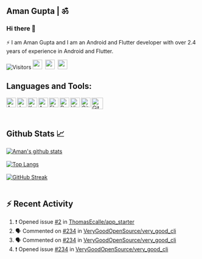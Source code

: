 ## Aman Gupta | ॐ
### Hi there 👋

⚡ I am Aman Gupta and I am an Android and Flutter developer with over 2.4 years of experience in Android and Flutter.

![Visitors](https://visitor-badge.laobi.icu/badge?page_id=thealteria)
<a href="https://linkedin.com/in/thealteria" target="_blank"><img height="25" src="https://img.shields.io/badge/LinkedIn-0077B5?style=for-the-badge&logo=linkedin&logoColor=white"></a>&nbsp;&nbsp;<a href="https://stackoverflow.com/users/11104857/aman-gupta" target="_blank"><img height="25" src="https://img.shields.io/badge/Stack_Overflow-FE7A16?style=for-the-badge&logo=stack-overflow&logoColor=white"></a>&nbsp;&nbsp;<a target="_blank"><img height="25" src="https://img.shields.io/badge/phonepe-3DDC84?style=for-the-badge&logo=phonepe&logoColor=white&color=purple"></a>&nbsp;&nbsp;
</br>

## Languages and Tools:

<!-- <img align="left" alt="Android" width="52px" src="https://source.android.com/setup/images/Android_symbol_green_RGB.png" />
<img align="left" alt="Java" width="52px" src="https://raw.githubusercontent.com/github/explore/80688e429a7d4ef2fca1e82350fe8e3517d3494d/topics/java/java.png" />
<img align="left" alt="Android Studio" width="26px" src="https://developer.android.com/studio/images/studio-icon.svg" />
<img align="left" alt="Flutter" width="26px" src="https://raw.githubusercontent.com/github/explore/80688e429a7d4ef2fca1e82350fe8e3517d3494d/topics/flutter/flutter.png" />
<img align="left" alt="Dart" width="26px" src="https://raw.githubusercontent.com/github/explore/80688e429a7d4ef2fca1e82350fe8e3517d3494d/topics/dart/dart.png" />
<img align="left" alt="Visual Studio Code" width="26px" src="https://raw.githubusercontent.com/github/explore/80688e429a7d4ef2fca1e82350fe8e3517d3494d/topics/visual-studio-code/visual-studio-code.png" />
<img align="left" alt="GitHub" width="26px" src="https://raw.githubusercontent.com/github/explore/78df643247d429f6cc873026c0622819ad797942/topics/github/github.png" /> -->

<img align="left" alt="Android" height="25" src="https://img.shields.io/badge/Android-3DDC84?style=for-the-badge&logo=android&logoColor=white" />
<img align="left" alt="Java" height="25" src="https://img.shields.io/badge/Java-ED8B00?style=for-the-badge&logo=java&logoColor=white" />
<img align="left" alt="Kotlin" height="25" src="https://img.shields.io/badge/Kotlin-0095D5?&style=for-the-badge&logo=kotlin&logoColor=white"/>
<img align="left" alt="Android Studio" height="25" src="https://img.shields.io/badge/Android_Studio-3DDC84?style=for-the-badge&logo=android-studio&logoColor=white" />
<img align="left" alt="Flutter" height="25" src="https://img.shields.io/badge/Flutter-02569B?style=for-the-badge&logo=flutter&logoColor=white" />
<img align="left" alt="Dart" height="25" src="https://img.shields.io/badge/Dart-0175C2?style=for-the-badge&logo=dart&logoColor=white" />
<img align="left" alt="Visual Studio Code" height="25" src="https://img.shields.io/badge/Visual_Studio_Code-0078D4?style=for-the-badge&logo=visual%20studio%20code&logoColor=white" />
<img align="left" alt="Git" height="25" src="https://img.shields.io/badge/Git-F05032?style=for-the-badge&logo=git&logoColor=white" />
<img align="left" alt="GitHub" height="30" src="https://img.shields.io/badge/GitHub-100000?style=for-the-badge&logo=github&logoColor=white" />

</br>
</br>
</br>

## Github Stats 📈

[![Aman's github stats](https://github-readme-stats.vercel.app/api?username=thealteria&count_private=true&show_icons=true&title_color=10cf53&icon_color=ffffff&text_color=ffffff&bg_color=050505)](https://github.com/thealteria)
</br>
</br>
[![Top Langs](https://github-readme-stats.vercel.app/api/top-langs/?username=thealteria&theme=buefy&bg_color=050505&title_color=ffffff&text_color=ffffff&layout=compact)](https://github.com/thealteria/)
</br>
</br>
[![GitHub Streak](https://github-readme-streak-stats.herokuapp.com?user=thealteria&theme=highcontrast&date_format=M%20j%5B%2C%20Y%5D&stroke=DD2727&fire=DD2727&ring=DD2727&currStreakLabel=DDDDDD)](https://github.com/thealteria/)
</br>
</br>

## :zap: Recent Activity

<!--START_SECTION:activity-->
1. ❗️ Opened issue [#2](https://github.com/ThomasEcalle/app_starter/issues/2) in [ThomasEcalle/app_starter](https://github.com/ThomasEcalle/app_starter)
2. 🗣 Commented on [#234](https://github.com/VeryGoodOpenSource/very_good_cli/issues/234) in [VeryGoodOpenSource/very_good_cli](https://github.com/VeryGoodOpenSource/very_good_cli)
3. 🗣 Commented on [#234](https://github.com/VeryGoodOpenSource/very_good_cli/issues/234) in [VeryGoodOpenSource/very_good_cli](https://github.com/VeryGoodOpenSource/very_good_cli)
4. ❗️ Opened issue [#234](https://github.com/VeryGoodOpenSource/very_good_cli/issues/234) in [VeryGoodOpenSource/very_good_cli](https://github.com/VeryGoodOpenSource/very_good_cli)
<!--END_SECTION:activity-->

